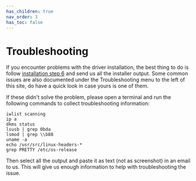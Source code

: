 ```yaml
---
has_children: true
nav_order: 3
has_toc: false
---
```


# Troubleshooting

If you encounter problems with the driver installation, the best thing to do is follow [installation step 6](https://deb.trendtechcn.com/#installation-steps) and send us all the installer output. Some common issues are also documented under the Troubleshooting menu to the left of this site, do have a quick look in case yours is one of them.

If these didn't solve the problem, please open a terminal and run the following commands to collect troubleshooting information:

```shell
iwlist scanning
ip a
dkms status
lsusb | grep 0bda
lsmod | grep \\b88
uname -a
echo /usr/src/linux-headers-*
grep PRETTY /etc/os-release
```

Then select all the output and paste it as text (not as screenshot) in an email to us. This will give us enough information to help with troubleshooting the issue.
